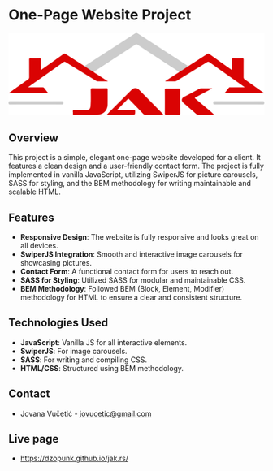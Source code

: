 # One-Page Website Project

![Project Logo](https://github.com/dzopunk/jak.rs/blob/main/img/jaklogo.svg?raw=true)

## Overview

This project is a simple, elegant one-page website developed for a client. It features a clean design and a user-friendly contact form. The project is fully implemented in vanilla JavaScript, utilizing SwiperJS for picture carousels, SASS for styling, and the BEM methodology for writing maintainable and scalable HTML.

## Features

- **Responsive Design**: The website is fully responsive and looks great on all devices.
- **SwiperJS Integration**: Smooth and interactive image carousels for showcasing pictures.
- **Contact Form**: A functional contact form for users to reach out.
- **SASS for Styling**: Utilized SASS for modular and maintainable CSS.
- **BEM Methodology**: Followed BEM (Block, Element, Modifier) methodology for HTML to ensure a clear and consistent structure.

## Technologies Used

- **JavaScript**: Vanilla JS for all interactive elements.
- **SwiperJS**: For image carousels.
- **SASS**: For writing and compiling CSS.
- **HTML/CSS**: Structured using BEM methodology.


## Contact
- Jovana Vučetić - jovucetic@gmail.com

## Live page

- https://dzopunk.github.io/jak.rs/
